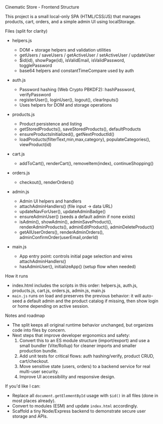 Cinematic Store - Frontend Structure

This project is a small local-only SPA (HTML/CSS/JS) that manages products, cart, orders, and a simple admin UI using localStorage.

Files (split for clarity)

- helpers.js

  - DOM + storage helpers and validation utilities
  - getUsers / saveUsers / getActiveUser / setActiveUser / updateUser
  - $id(id), showPage(id), isValidEmail, isValidPassword, togglePassword
  - base64 helpers and constantTimeCompare used by auth

- auth.js

  - Password hashing (Web Crypto PBKDF2): hashPassword, verifyPassword
  - registerUser(), loginUser(), logout(), clearInputs()
  - Uses helpers for DOM and storage operations

- products.js

  - Product persistence and listing
  - getStoredProducts(), saveStoredProducts(), defaultProducts
  - ensureProductsInitialized(), getNextProductId()
  - loadProducts(filterText,min,max,category), populateCategories(), viewProduct(id)

- cart.js

  - addToCart(), renderCart(), removeItem(index), continueShopping()

- orders.js

  - checkout(), renderOrders()

- admin.js

  - Admin UI helpers and handlers
  - attachAdminHandlers() (file input -> data URL)
  - updateNavForUser(), updateAdminBadge()
  - ensureAdminUser() (seeds a default admin if none exists)
  - isAdmin(), showAdmin(), adminSaveProduct(), renderAdminProducts(), adminEditProduct(), adminDeleteProduct()
  - getAllUserOrders(), renderAdminOrders(), adminConfirmOrder(userEmail,orderId)

- main.js
  - App entry point: controls initial page selection and wires attachAdminHandlers()
  - hasAdminUser(), initializeApp() (setup flow when needed)

How it runs

- index.html includes the scripts in this order: helpers.js, auth.js, products.js, cart.js, orders.js, admin.js, main.js
- `main.js` runs on load and preserves the previous behavior: it will auto-seed a default admin and the product catalog if missing, then show login or home depending on active session.

Notes and roadmap

- The split keeps all original runtime behavior unchanged, but organizes code into files by concern.
- Next steps that improve developer ergonomics and safety:
  1. Convert this to an ES module structure (import/export) and use a small bundler (Vite/Rollup) for cleaner imports and smaller production bundle.
  2. Add unit tests for critical flows: auth hashing/verify, product CRUD, cart/checkout.
  3. Move sensitive state (users, orders) to a backend service for real multi-user security.
  4. Improve UI accessibility and responsive design.

If you'd like I can:

- Replace all `document.getElementById` usage with `$id()` in all files (done in most places already).
- Convert to modules (ESM) and update `index.html` accordingly.
- Scaffold a tiny Node/Express backend to demonstrate secure user storage and APIs.

